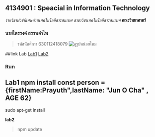 ## 4134901 : Speacial in Information Technology
*รายวิชาหัวข้พิเศษด้านเทคโนโลยีสารสนเทศ*
_สาขาวิชาเทคโนโลยีสารสนเทศ_
**คณะวิทยาศาตร์**


### นายไตรรงค์ สรรพอำไพ
>รหัสนักศึกาา 630112418079
![ดูรูปหน่อยไหม](https://i.joylada.net/12460635/profile-image/4c73befb-65df-435b-b73b-d2b75400abbd.jpg/thumbnail)

##link Lab
[Lab1]()
[Lab2]()

### Run
**Lab1**
npm install
    const person = {firstName:Prayuth",lastName: "Jun O Cha" , AGE 62}
-------------
sudo apt-get install

**lab2**
>npm update